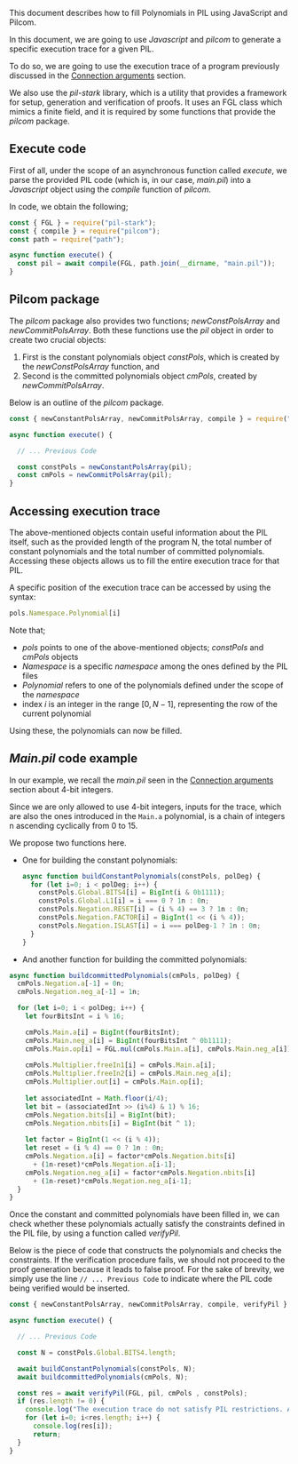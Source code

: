 This document describes how to fill Polynomials in PIL using JavaScript and Pilcom.

In this document, we are going to use _Javascript_ and _pilcom_ to generate a specific execution trace for a given PIL.

To do so, we are going to use the execution trace of a program previously discussed in the [Connection arguments](connection-arguments.md) section.

We also use the _pil-stark_ library, which is a utility that provides a framework for setup, generation and verification of proofs. It uses an FGL class which mimics a finite field, and it is required by some functions that provide the _pilcom_ package.

## Execute code

First of all, under the scope of an asynchronous function called _execute_, we parse the provided PIL code (which is, in our case, _main.pil_) into a _Javascript_ object using the _compile_ function of _pilcom_.

In code, we obtain the following;

```js
const { FGL } = require("pil-stark"); 
const { compile } = require("pilcom"); 
const path = require("path");

async function execute() { 
  const pil = await compile(FGL, path.join(__dirname, "main.pil"));
}
```

## Pilcom package

The _pilcom_ package also provides two functions; _newConstPolsArray_ and _newCommitPolsArray_. Both these functions use the _pil_ object in order to create two crucial objects:

1. First is the constant polynomials object _constPols_, which is created by the _newConstPolsArray_ function, and
2. Second is the committed polynomials object _cmPols_, created by _newCommitPolsArray_.

Below is an outline of the _pilcom_ package.

```js
const { newConstantPolsArray, newCommitPolsArray, compile } = require("pilcom");

async function execute() {

  // ... Previous Code

  const constPols = newConstantPolsArray(pil); 
  const cmPols = newCommitPolsArray(pil); 
}
```

## Accessing execution trace

The above-mentioned objects contain useful information about the PIL itself, such as the provided length of the program N, the total number of constant polynomials and the total number of committed polynomials. Accessing these objects allows us to fill the entire execution trace for that PIL.

A specific position of the execution trace can be accessed by using the syntax:

```js
pols.Namespace.Polynomial[i]
```

Note that;

- _pols_ points to one of the above-mentioned objects; _constPols_ and _cmPols_ objects
- _Namespace_ is a specific _namespace_ among the ones defined by the PIL files
- _Polynomial_ refers to one of the polynomials defined under the scope of the _namespace_
- index $i$ is an integer in the range $[0, N − 1]$, representing the row of the current polynomial

Using these, the polynomials can now be filled.

## _Main.pil_ code example

In our example, we recall the _main.pil_ seen in the [Connection arguments](connection-arguments.md) section about $4$-bit integers.

Since we are only allowed to use $4$-bit integers, inputs for the trace, which are also the ones introduced in the $\mathtt{Main.a}$ polynomial, is a chain of integers n ascending cyclically from $0$ to $15$.

We propose two functions here.

- One for building the constant polynomials:

    ```js
    async function buildConstantPolynomials(constPols, polDeg) {
      for (let i=0; i < polDeg; i++) { 
        constPols.Global.BITS4[i] = BigInt(i & 0b1111); 
        constPols.Global.L1[i] = i === 0 ? 1n : 0n; 
        constPols.Negation.RESET[i] = (i % 4) == 3 ? 1n : 0n; 
        constPols.Negation.FACTOR[i] = BigInt(1 << (i % 4));
        constPols.Negation.ISLAST[i] = i === polDeg-1 ? 1n : 0n;
      } 
    }
    ```

- And another function for building the committed polynomials:

```js
async function buildcommittedPolynomials(cmPols, polDeg) { 
  cmPols.Negation.a[-1] = 0n;
  cmPols.Negation.neg_a[-1] = 1n; 

  for (let i=0; i < polDeg; i++) {
    let fourBitsInt = i % 16;

    cmPols.Main.a[i] = BigInt(fourBitsInt); 
    cmPols.Main.neg_a[i] = BigInt(fourBitsInt ^ 0b1111); 
    cmPols.Main.op[i] = FGL.mul(cmPols.Main.a[i], cmPols.Main.neg_a[i]);
    
    cmPols.Multiplier.freeIn1[i] = cmPols.Main.a[i]; 
    cmPols.Multiplier.freeIn2[i] = cmPols.Main.neg_a[i]; 
    cmPols.Multiplier.out[i] = cmPols.Main.op[i];
    
    let associatedInt = Math.floor(i/4); 
    let bit = (associatedInt >> (i%4) & 1) % 16; 
    cmPols.Negation.bits[i] = BigInt(bit); 
    cmPols.Negation.nbits[i] = BigInt(bit ^ 1);
    
    let factor = BigInt(1 << (i % 4)); 
    let reset = (i % 4) == 0 ? 1n : 0n; 
    cmPols.Negation.a[i] = factor*cmPols.Negation.bits[i] 
      + (1n-reset)*cmPols.Negation.a[i-1]; 
    cmPols.Negation.neg_a[i] = factor*cmPols.Negation.nbits[i] 
      + (1n-reset)*cmPols.Negation.neg_a[i-1];
  }
}
```

Once the constant and committed polynomials have been filled in, we can check whether these polynomials actually satisfy the constraints defined in the PIL file, by using a function called _verifyPil_.

Below is the piece of code that constructs the polynomials and checks the constraints. If the verification procedure fails, we should not proceed to the proof generation because it leads to false proof. For the sake of brevity, we simply use the line `// ... Previous Code` to indicate where the PIL code being verified would be inserted.

```js
const { newConstantPolsArray, newCommitPolsArray, compile, verifyPil } = require("pilcom"); 

async function execute() {

  // ... Previous Code

  const N = constPols.Global.BITS4.length; 

  await buildConstantPolynomials(constPols, N); 
  await buildcommittedPolynomials(cmPols, N);

  const res = await verifyPil(FGL, pil, cmPols , constPols); 
  if (res.length != 0) {
    console.log("The execution trace do not satisfy PIL restrictions. Aborting...");
    for (let i=0; i<res.length; i++) {
      console.log(res[i]);
      return;
  }
}
```
